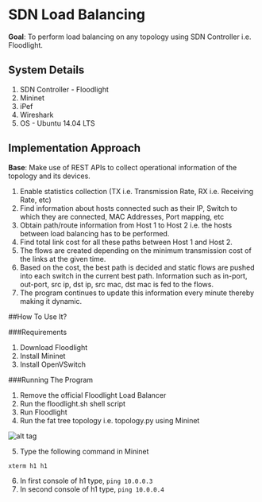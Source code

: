 # SDN Load Balancing

**Goal**: To perform load balancing on any topology using SDN Controller i.e. Floodlight.

## System Details

1. SDN Controller - Floodlight
2. Mininet
3. iPef
4. Wireshark
5. OS - Ubuntu 14.04 LTS

## Implementation Approach

**Base**: Make use of REST APIs to collect operational information of the topology and its devices.

1. Enable statistics collection (TX i.e. Transmission Rate, RX  i.e. Receiving Rate, etc)
2. Find information about hosts connected such as their IP, Switch to which they are connected, MAC Addresses, Port mapping, etc
3. Obtain path/route information from Host 1 to Host 2 i.e. the hosts between load balancing has to be performed.
4. Find total link cost for all these paths between Host 1 and Host 2.
5. The flows are created depending on the minimum transmission cost of the links at the given time. 
6. Based on the cost, the best path is decided and static flows are pushed into each switch in the current best path. Information such as in-port, out-port, src ip, dst ip, src mac, dst mac is fed to the flows.
7. The program continues to update this information every minute thereby making it dynamic.

##How To Use It?

###Requirements

1. Download Floodlight
2. Install Mininet
3. Install OpenVSwitch

###Running The Program

1. Remove the official Floodlight Load Balancer
2. Run the floodlight.sh shell script
3. Run Floodlight
4. Run the fat tree topology i.e. topology.py using Mininet

![alt tag](https://raw.githubusercontent.com/nayanseth/sdn-floodlight-loadbalancing/master/assets/topologies/fat-tree-topology.png)

5. Type the following command in Mininet

```
xterm h1 h1
```

6. In first console of h1 type, ```ping 10.0.0.3```
7. In second console of h1 type, ```ping 10.0.0.4```
